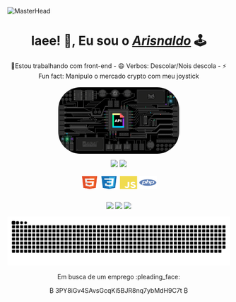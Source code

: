 ![MasterHead](https://miro.medium.com/max/875/1*v8Z6faF7ij8iSwunSMcTZA.gif)

<h1 align="center">Iaee! 👋, Eu sou o <a href="https://www.linkedin.com/in/arisnaldo/"><i>Arisnaldo</i></a> 🕹️</h1>
<p align="center">🔭Estou trabalhando com front-end - 😄 Verbos: Descolar/Nois descola - ⚡ Fun fact: Manipulo o mercado crypto com meu joystick</a><br><br>
<img align="center" height="150" style="border-radius:50px;"           
       src="/assets/gifzao.gif">
       
<div align="center">
       <a href="https://github.com/ar1snaldo"> </a>
  <img height="150em" src="https://github-readme-stats.vercel.app/api?username=ar1snaldo&show_icons=true&theme=dracula&include_all_commits=true&count_private=true"/>
  <img height="150em" src="https://github-readme-stats.vercel.app/api/top-langs/?username=ar1snaldo&layout=compact&langs_count=7&theme=dracula"/>
</div>
  
  <div style="display: inline_block" align="center"><br>
  <img align="center" height="30" width="40" src="https://raw.githubusercontent.com/devicons/devicon/master/icons/html5/html5-original.svg">
  <img align="center" height="30" width="40" src="https://raw.githubusercontent.com/devicons/devicon/master/icons/css3/css3-original.svg">
  <img align="center" height="30" width="40" src="https://raw.githubusercontent.com/devicons/devicon/master/icons/javascript/javascript-plain.svg">
   <img align="center" height="30" width="40" src="https://raw.githubusercontent.com/devicons/devicon/master/icons/php/php-plain.svg">
</div>
  
   ##
  
 <div align="center"> 
  <a href="https://www.instagram.com/wuthass99" target="_blank"><img src="https://img.shields.io/badge/-Instagram-%23E4405F?style=for-the-badge&logo=instagram&logoColor=white" target="_blank"></a>
 	<a href="https://www.twitch.tv/arislovee" target="_blank"><img src="https://img.shields.io/badge/Twitch-9146FF?style=for-the-badge&logo=twitch&logoColor=white" target="_blank"></a>
  <a href = "mailto:arisnaldo@alu.ufc.br"><img src="https://img.shields.io/badge/-Gmail-%23333?style=for-the-badge&logo=gmail&logoColor=white" target="_blank"></a>
 
  ![Snake animation](https://github.com/ar1snaldo/ar1snaldo/blob/output/github-contribution-grid-snake.svg)
 
</div>

<div align="center">
  <p>Em busca de um emprego :pleading_face: </p>
       <p>&#x20BF; 3PY8iGv4SAvsGcqKi5BJR8nq7ybMdH9C7t &#x20BF;</p>
</div>
